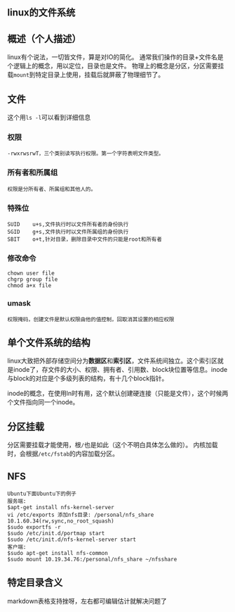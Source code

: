 linux的文件系统
--------------
## 概述（个人描述）
linux有个说法，一切皆文件，算是对IO的简化。
通常我们操作的目录+文件名是个逻辑上的概念，用以定位，目录也是文件。
物理上的概念是分区，分区需要挂载`mount`到特定目录上使用，挂载后就屏蔽了物理细节了。

## 文件
这个用`ls -l`可以看到详细信息
### 权限
	-rwxrwsrwT，三个类别读写执行权限。第一个字符表明文件类型。
### 所有者和所属组
	权限是分所有者、所属组和其他人的。
### 特殊位
	SUID	u+s,文件执行时以文件所有者的身份执行
	SGID	g+s,文件执行时以文件所属组的身份执行
	SBIT	o+t,针对目录，删除目录中文件的只能是root和所有者

### 修改命令
	chown user file
	chgrp group file
	chmod a+x file
### umask
	权限掩码，创建文件是默认权限由他的值控制，回取消其设置的相应权限
	

## 单个文件系统的结构
linux大致把外部存储空间分为**数据区**和**索引区**，文件系统间独立。这个索引区就是inode了，存文件的大小、权限、拥有者、引用数、block块位置等信息。inode与block的对应是个多级列表的结构，有十几个block指针。

inode的概念，在使用ln时有用，这个默认创建硬连接（只能是文件），这个时候两个文件指向同一个inode。

## 分区挂载
分区需要挂载才能使用，根`/`也是如此（这个不明白具体怎么做的）。
内核加载时，会根据`/etc/fstab`的内容加载分区。

## NFS
	Ubuntu下面Ubuntu下的例子
	服务端:
	$apt-get install nfs-kernel-server
	vi /etc/exports 添加nfs目录: /personal/nfs_share 10.1.60.34(rw,sync,no_root_squash)
	$sudo exportfs -r
	$sudo /etc/init.d/portmap start
	$sudo /etc/init.d/nfs-kernel-server start
	客户端:
	$sudo apt-get install nfs-common
	$sudo mount 10.19.34.76:/personal/nfs_share ~/nfsshare

## 特定目录含义
markdown表格支持挫呀，左右都可编辑估计就解决问题了